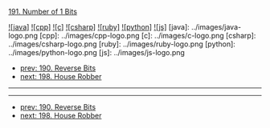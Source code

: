 [191. Number of 1 Bits](https://leetcode.com/problems/number-of-1-bits/)

[![java]](../java/191-number-of-1-bits.md)
[![cpp]](../cpp/191-number-of-1-bits.md)
[![c]](../c/191-number-of-1-bits.md)
[![csharp]](../csharp/191-number-of-1-bits.md)
[![ruby]](../ruby/191-number-of-1-bits.md)
[![python]](../python/191-number-of-1-bits.md)
[![js]](../js/191-number-of-1-bits.md)
[java]: ../images/java-logo.png
[cpp]: ../images/cpp-logo.png
[c]: ../images/c-logo.png
[csharp]: ../images/csharp-logo.png
[ruby]: ../images/ruby-logo.png
[python]: ../images/python-logo.png
[js]: ../images/js-logo.png

- [prev: 190. Reverse Bits](190-reverse-bits.md)
- [next: 198. House Robber](198-house-robber.md)

---



---

- [prev: 190. Reverse Bits](190-reverse-bits.md)
- [next: 198. House Robber](198-house-robber.md)
